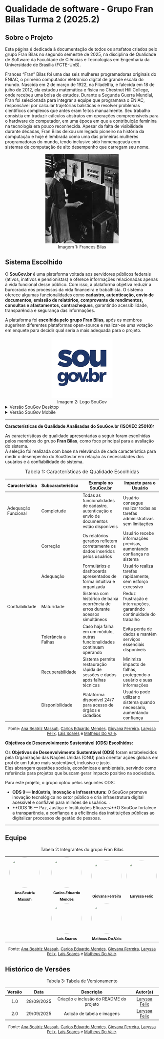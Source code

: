 # Qualidade de software -  Grupo Fran Bilas Turma 2 (2025.2)

## Sobre o Projeto

Esta página é dedicada à documentação de todos os artefatos criados pelo grupo Fran Bilas no segundo semestre de 2025, na disciplina de Qualidade de Software da Faculdade de Ciências e Tecnologias em Engenharia da Universidade de Brasília (FCTE-UnB).

Frances “Fran” Bilas foi uma das seis mulheres programadoras originais do ENIAC, o primeiro computador eletrônico digital de grande escala do mundo. Nascida em 2 de março de 1922, na Filadélfia, e falecida em 18 de julho de 2012, ela estudou matemática e física no Chestnut Hill College, onde recebeu uma bolsa de estudos. Durante a Segunda Guerra Mundial, Fran foi selecionada para integrar a equipe que programava o ENIAC, responsável por calcular trajetórias balísticas e resolver problemas científicos complexos que antes eram feitos manualmente. Seu trabalho consistia em traduzir cálculos abstratos em operações compreensíveis para o hardware do computador, em uma época em que a contribuição feminina na tecnologia era pouco reconhecida. Apesar da falta de visibilidade durante décadas, Fran Bilas deixou um legado pioneiro na história da computação e hoje é lembrada como uma das primeiras mulheres programadoras do mundo, tendo inclusive sido homenageada com sistemas de computação de alto desempenho que carregam seu nome.

<div style="text-align: center;">
  <img src="assets/images/Frances.png" alt="SouGov.br" style="max-width: 100%; height: auto;">
</div>
<div style="text-align: center; margin: 0; font-size: 14px;">
  Imagem 1: Frances Bilas
</div>

## Sistema Escolhido

O **SouGov.br** é uma plataforma voltada aos servidores públicos federais (ativos, inativos e pensionistas) e oferece informações relacionadas apenas à vida funcional desse público. Com isso, a plataforma objetiva reduzir a burocracia nos processos da vida financeira e trabalhista.
O sistema oferece  algumas funcionalidades como **cadastro, autenticação, envio de documentos, emissão de relatórios, comprovante de rendimentos, consultas e afastamentos, contracheques**, garantindo acessibilidade, transparência e segurança das informações.

A plataforma foi **escolhida pelo grupo Fran Bilas**, após os membros sugerirem diferentes plataformas open-source e realizar-se uma votação em enquete para decidir qual seria a mais adequada para o projeto.

<div style="text-align: center;">
  <img src="assets/images/sougov.png" alt="SouGov.br" style="max-width: 100%; height: auto;">
</div>
<div style="text-align: center; margin: 0; font-size: 14px;">
  Imagem 2: Logo SouGov
</div>

<details>
  <summary>Versão SouGov Desktop</summary>
  Versão X.X — Versão desktop utilizada ao longo desta avaliação.
</details>

<details>
  <summary>Versão SouGov Mobile</summary>
  Versão X.X — Versão mobile utilizada ao longo desta avaliação.
</details>

-------

**Características de Qualidade Analisadas do SouGov.br (ISO/IEC 25010):**

As características de qualidade apresentadas a seguir foram escolhidas pelos membros do grupo **Fran Bilas**, como foco principal para a avaliação do sistema.  
A seleção foi realizada com base na relevância de cada característica para medir o desempenho do SouGov.br em relação às necessidades dos usuários e à confiabilidade do sistema.


<font size="3"><p style="text-align: center">Tabela 1: Características de Qualidade Escolhidas</p></font>

| Característica          | Subcaracterística          | Exemplo no SouGov.br                                                      | Impacto para o Usuário                                               |
|-------------------------|---------------------------|--------------------------------------------------------------------------|----------------------------------------------------------------------|
| Adequação Funcional     | Completude                | Todas as funcionalidades de cadastro, autenticação e envio de documentos estão disponíveis | Usuário consegue realizar todas as tarefas administrativas sem limitações |
|                         | Correção                  | Os relatórios gerados refletem corretamente os dados inseridos pelos usuários | Usuário recebe informações precisas, aumentando confiança no sistema |
|                         | Adequação                 | Formulários e dashboards apresentados de forma intuitiva e organizada    | Usuário realiza tarefas rapidamente, sem esforço excessivo           |
| Confiabilidade          | Maturidade                | Sistema com histórico de baixa ocorrência de erros durante acessos simultâneos | Reduz frustração e interrupções, garantindo continuidade do trabalho |
|                         | Tolerância a Falhas       | Caso haja falha em um módulo, outras funcionalidades continuam operando  | Evita perda de dados e mantém serviços essenciais disponíveis        |
|                         | Recuperabilidade          | Sistema permite restauração rápida de sessões e dados após falhas técnicas | Minimiza impacto de falhas, protegendo o usuário e suas informações  |
|                         | Disponibilidade           | Plataforma disponível 24/7 para acesso de órgãos e cidadãos              | Usuário pode utilizar o sistema quando necessário, aumentando confiança |

<div style="text-align: center; margin: 0; font-size: small;">
Fonte: 
<a href="https://github.com/AnaBeatrizMassuh">Ana Beatriz Massuh</a>, 
<a href="https://github.com/CarlosEduardoMendesdeMesquita">Carlos Eduardo Mendes</a>, 
<a href="https://github.com/gih7915">Giovana Ferreira</a>, 
<a href="https://github.com/felixlaryssa">Laryssa Felix</a>, 
<a href="https://github.com/vevetin">Laís Soares</a> e 
<a href="https://github.com/delvale412">Matheus Do Vale</a>.
</div>


**Objetivos de Desenvolvimento Sustentável (ODS) Escolhidos:**

Os **Objetivos de Desenvolvimento Sustentável (ODS)** foram estabelecidos pela Organização das Nações Unidas (ONU) para orientar ações globais em prol de um futuro mais sustentável, inclusivo e justo.  
Eles abrangem questões sociais, econômicas e ambientais, servindo como referência para projetos que buscam gerar impacto positivo na sociedade.

Para este projeto, o grupo optou pelos seguintes ODS:

* **ODS 9 — Indústria, Inovação e Infraestrutura:** O SouGov promove inovação tecnológica no setor público e cria infraestrutura digital acessível e confiável para milhões de usuários.
.
* **ODS 16 — Paz, Justiça e Instituições Eficazes:**O SouGov fortalece a transparência, a confiança e a eficiência das instituições públicas ao digitalizar processos de gestão de pessoas.

---

## Equipe

<div style="text-align: center; margin: 0; font-size: 14px;">
  Tabela 2: Integrantes do grupo Fran Bilas
</div>

<div style="display: flex; justify-content: center;">
  <table>
    <tr>
      <td align="center">
        <a href="https://github.com/AnaBeatrizMassuh">
          <img src="https://avatars.githubusercontent.com/u/87723296?v=4" width="100" height="100" style="border-radius: 50%; object-fit: cover;" alt=""/>
          <br /><sub><b>Ana Beatriz Massuh</b></sub>
        </a>
      </td>
      <td align="center">
        <a href="https://github.com/CarlosEduardoMendesdeMesquita">
          <img src="https://avatars.githubusercontent.com/u/58157127?v=4" width="100" height="100" style="border-radius: 50%; object-fit: cover;" alt=""/>
          <br /><sub><b>Carlos Eduardo Mendes</b></sub>
        </a>
      </td>
      <td align="center">
        <a href="https://github.com/gih7915">
          <img src="https://avatars.githubusercontent.com/u/134656592?v=4" width="100" height="100" style="border-radius: 50%; object-fit: cover;" alt=""/>
          <br /><sub><b>Giovana Ferreira</b></sub>
        </a>
      </td>
      <td align="center">
        <a href="http://github.com/felixlaryssa">
          <img src="https://avatars.githubusercontent.com/u/143897458?v=4&size=64" width="100" height="100" style="border-radius: 50%; object-fit: cover;" alt=""/>
          <br /><sub><b>Laryssa Felix</b></sub>
        </a>
      </td>
    </tr>
    <tr>
      <td></td> 
      <td align="center">
        <a href="http://github.com/vevetin">
          <img src="https://avatars.githubusercontent.com/u/92321749?v=4" width="100" height="100" style="border-radius: 50%; object-fit: cover;" alt=""/>
          <br /><sub><b>Laís Soares</b></sub>
        </a>
      </td>
      <td align="center">
        <a href="https://github.com/delvale412">
          <img src="https://avatars.githubusercontent.com/u/87723296?v=4" width="100" height="100" style="border-radius: 50%; object-fit: cover;" alt=""/>
          <br /><sub><b>Matheus Do Vale</b></sub>
        </a>
      </td>
      <td></td> 
    </tr>
  </table>
</div>
<div style="text-align: center; margin: 0; font-size: small;">
Fonte: 
<a href="https://github.com/AnaBeatrizMassuh">Ana Beatriz Massuh</a>, 
<a href="https://github.com/CarlosEduardoMendesdeMesquita">Carlos Eduardo Mendes</a>, 
<a href="https://github.com/gih7915">Giovana Ferreira</a>, 
<a href="https://github.com/felixlaryssa">Laryssa Felix</a>, 
<a href="https://github.com/vevetin">Laís Soares</a> e 
<a href="https://github.com/delvale412">Matheus Do Vale</a>.
</div>


## Histórico de Versões

<div style="text-align: center; margin: 0; font-size: 14px;">
  Tabela 3: Tabela de Versionamento
</div>


| Versão | Data       | Descrição                              | Autor(a) |
| :----: | :--------: | :------------------------------------: | :------: |
| 1.0    | 28/09/2025 | Criação e inclusão do README do projeto | [Laryssa Felix](https://github.com/felixlaryssa) |
| 2.0    | 29/09/2025 | Adição de tabela e imagens | [Laryssa Felix](https://github.com/felixlaryssa) |

<div style="text-align: center; margin: 0; font-size: small;">
Fonte: 
<a href="https://github.com/AnaBeatrizMassuh">Ana Beatriz Massuh</a>, 
<a href="https://github.com/CarlosEduardoMendesdeMesquita">Carlos Eduardo Mendes</a>, 
<a href="https://github.com/gih7915">Giovana Ferreira</a>, 
<a href="https://github.com/felixlaryssa">Laryssa Felix</a>, 
<a href="https://github.com/vevetin">Laís Soares</a> e 
<a href="https://github.com/delvale412">Matheus Do Vale</a>.
</div>



